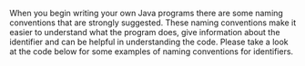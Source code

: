 When you begin writing your own Java programs there are some naming conventions that are strongly suggested. These naming conventions make it easier to understand what the program does, give information about the identifier and can be helpful in understanding the code. Please take a look at the code below for some examples of naming conventions for identifiers.

